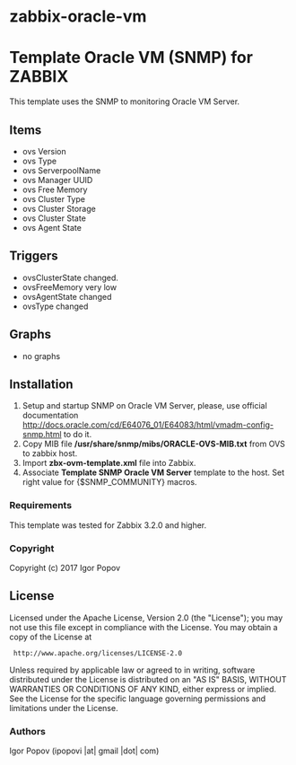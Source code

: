 # zabbix-oracle-vm
Template Oracle VM (SNMP) for ZABBIX
==============

This template uses the SNMP to monitoring Oracle VM Server.


Items
-----
  * ovs Version
  * ovs Type
  * ovs ServerpoolName
  * ovs Manager UUID
  * ovs Free Memory
  * ovs Cluster Type
  * ovs Cluster Storage
  * ovs Cluster State
  * ovs Agent State

Triggers
--------
  * ovsClusterState changed.
  * ovsFreeMemory very low
  * ovsAgentState changed
  * ovsType changed
    
Graphs
------

  * no graphs

Installation
------------
1. Setup and startup SNMP on Oracle VM Server, please, use official documentation http://docs.oracle.com/cd/E64076_01/E64083/html/vmadm-config-snmp.html to do it.
2. Copy MIB file **/usr/share/snmp/mibs/ORACLE-OVS-MIB.txt** from OVS to zabbix host.
3. Import **zbx-ovm-template.xml** file into Zabbix.
4. Associate **Template SNMP Oracle VM Server** template to the host. Set right value for {$SNMP_COMMUNITY} macros.

### Requirements

This template was tested for Zabbix 3.2.0 and higher.

### Copyright

  Copyright (c) 2017 Igor Popov

License
-------
   Licensed under the Apache License, Version 2.0 (the "License");
   you may not use this file except in compliance with the License.
   You may obtain a copy of the License at

     http://www.apache.org/licenses/LICENSE-2.0

   Unless required by applicable law or agreed to in writing, software
   distributed under the License is distributed on an "AS IS" BASIS,
   WITHOUT WARRANTIES OR CONDITIONS OF ANY KIND, either express or implied.
   See the License for the specific language governing permissions and
   limitations under the License.

### Authors

  Igor Popov
  (ipopovi |at| gmail |dot| com)
